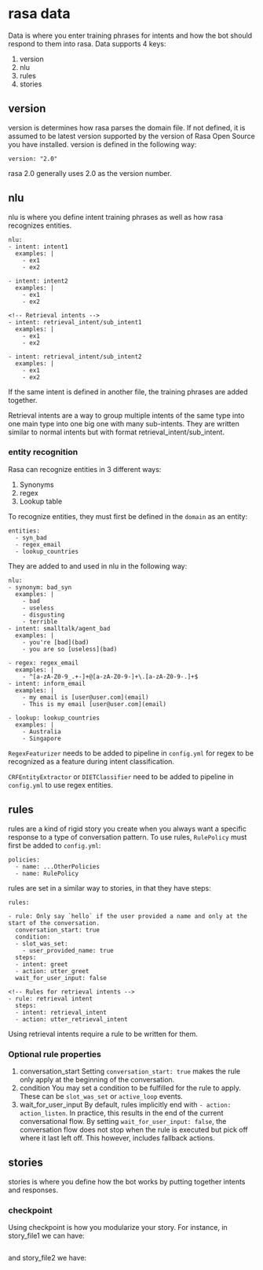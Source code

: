 # rasa data

Data is where you enter training phrases for intents and how the bot should respond to them into rasa. Data supports 4 keys:

1. version
2. nlu
3. rules
4. stories

## version

version is determines how rasa parses the domain file. If not defined, it is assumed to be latest version supported by the version of Rasa Open Source you have installed. version is defined in the following way:

```
version: "2.0"
```

rasa 2.0 generally uses 2.0 as the version number.

## nlu

nlu is where you define intent training phrases as well as how rasa recognizes entities.

```
nlu:
- intent: intent1
  examples: |
    - ex1
    - ex2

- intent: intent2
  examples: |
    - ex1
    - ex2

<!-- Retrieval intents -->
- intent: retrieval_intent/sub_intent1
  examples: |
    - ex1
    - ex2

- intent: retrieval_intent/sub_intent2
  examples: |
    - ex1
    - ex2
```

If the same intent is defined in another file, the training phrases are added together.

Retrieval intents are a way to group multiple intents of the same type into one main type into one big one with many sub-intents. They are written similar to normal intents but with format retrieval_intent/sub_intent.

### entity recognition

Rasa can recognize entities in 3 different ways:
1. Synonyms
2. regex
3. Lookup table

To recognize entities, they must first be defined in the `domain` as an entity:

```
entities:
  - syn_bad
  - regex_email
  - lookup_countries
```

They are added to and used in nlu in the following way:

```
nlu:
- synonym: bad_syn
  examples: |
    - bad
    - useless
    - disgusting
    - terrible
- intent: smalltalk/agent_bad
  examples: |
    - you're [bad](bad)
    - you are so [useless](bad)

- regex: regex_email
  examples: |
    - ^[a-zA-Z0-9_.+-]+@[a-zA-Z0-9-]+\.[a-zA-Z0-9-.]+$
- intent: inform_email
  examples: |
    - my email is [user@user.com](email)
    - This is my email [user@user.com](email)

- lookup: lookup_countries
  examples: |
    - Australia
    - Singapore
```

`RegexFeaturizer` needs to be added to pipeline in `config.yml` for regex to be recognized as a feature during intent classification.

`CRFEntityExtractor` or `DIETClassifier` need to be added to pipeline in `config.yml` to use regex entities.

## rules

rules are a kind of rigid story you create when you always want a specific response to a type of conversation pattern. To use rules, `RulePolicy` must first be added to `config.yml`:

```
policies:
  - name: ...OtherPolicies
  - name: RulePolicy
```

rules are set in a similar way to stories, in that they have steps:

```
rules:

- rule: Only say `hello` if the user provided a name and only at the start of the conversation.
  conversation_start: true
  condition:
  - slot_was_set:
    - user_provided_name: true
  steps:
  - intent: greet
  - action: utter_greet
  wait_for_user_input: false

<!-- Rules for retrieval intents -->
- rule: retrieval intent
  steps:
  - intent: retrieval_intent
  - action: utter_retrieval_intent
```

Using retrieval intents require a rule to be written for them.

### Optional rule properties

1. conversation_start
Setting `conversation_start: true` makes the rule only apply at the beginning of the conversation.
2. condition
You may set a condition to be fulfilled for the rule to apply. These can be `slot_was_set` or `active_loop` events.
3. wait_for_user_input
By default, rules implicitly end with `- action: action_listen`. In practice, this results in the end of the current conversational flow. By setting `wait_for_user_input: false`, the conversation flow does not stop when the rule is executed but pick off where it last left off. This however, includes fallback actions.

## stories

stories is where you define how the bot works by putting together intents and responses.

### checkpoint

Using checkpoint is how you modularize your story. For instance, in story_file1 we can have:

```

```

and story_file2 we have:

```
```

